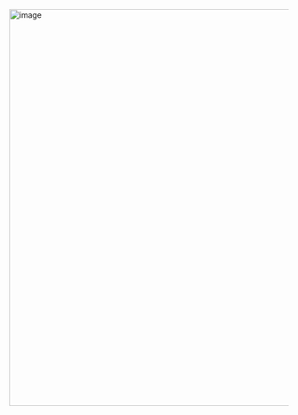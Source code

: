 <img width="736" height="716" alt="image" src="https://github.com/user-attachments/assets/3f2b00eb-d542-4ba8-a6d3-b02ff8fbd5c4" />
